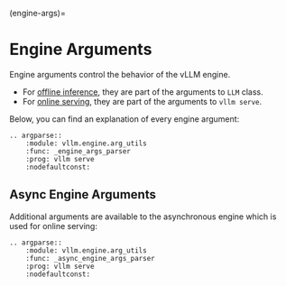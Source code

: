 (engine-args)=

# Engine Arguments

Engine arguments control the behavior of the vLLM engine.

- For [offline inference](#offline-inference), they are part of the arguments to `LLM` class.
- For [online serving](#openai-compatible-server), they are part of the arguments to `vllm serve`.

Below, you can find an explanation of every engine argument:

<!--- pyml disable-num-lines 7 no-space-in-emphasis -->
```{eval-rst}
.. argparse::
    :module: vllm.engine.arg_utils
    :func: _engine_args_parser
    :prog: vllm serve
    :nodefaultconst:
```

## Async Engine Arguments

Additional arguments are available to the asynchronous engine which is used for online serving:

<!--- pyml disable-num-lines 7 no-space-in-emphasis -->
```{eval-rst}
.. argparse::
    :module: vllm.engine.arg_utils
    :func: _async_engine_args_parser
    :prog: vllm serve
    :nodefaultconst:
```
